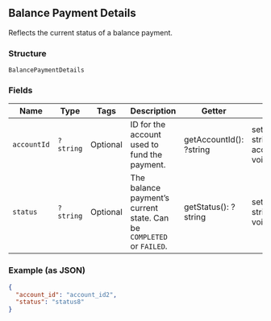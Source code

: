 ## Balance Payment Details

Reflects the current status of a balance payment.

### Structure

`BalancePaymentDetails`

### Fields

| Name | Type | Tags | Description | Getter | Setter |
|  --- | --- | --- | --- | --- | --- |
| `accountId` | `?string` | Optional | ID for the account used to fund the payment. | getAccountId(): ?string | setAccountId(?string accountId): void |
| `status` | `?string` | Optional | The balance payment’s current state. Can be `COMPLETED` or `FAILED`. | getStatus(): ?string | setStatus(?string status): void |

### Example (as JSON)

```json
{
  "account_id": "account_id2",
  "status": "status8"
}
```

